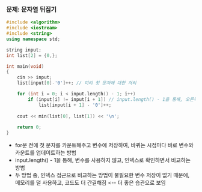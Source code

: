 ### 문제: 문자열 뒤집기

```C++
#include <algorithm>
#include <iostream>
#include <string>
using namespace std;

string input; 
int list[2] = {0,};

int main(void)
{
    cin >> input;
    list[input[0]-'0']++; // 미리 첫 문자에 대한 처리

    for (int i = 0; i < input.length() - 1; i++)
        if (input[i] != input[i + 1]) // input.length() - 1을 통해, 오른쪽을 기준으로 바뀌는 숫자를 반영
            list[input[i + 1] - '0']++;
    
    cout << min(list[0], list[1]) << '\n';
    
    return 0;
}
```

* for문 전에 첫 문자를 카운트해주고 변수에 저장하여, 바뀌는 시점마다 바로 변수와 카운트를 업데이트하는 방법
* input.length() - 1을 통해, 변수를 사용하지 않고, 인덱스로 확인하면서 비교하는 방법
* 두 방법 중, 인덱스 접근으로 비교하는 방법이 불필요한 변수 저장이 없기 때문에, 메모리를 덜 사용하고, 코드도 더 간결해짐 <-- 더 좋은 습관으로 보임 
